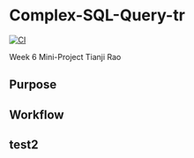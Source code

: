 # Complex-SQL-Query-tr

[![CI](https://github.com/nogibjj/Complex-SQL-Query-tr/actions/workflows/cicd.yml/badge.svg)](https://github.com/nogibjj/Complex-SQL-Query-tr/actions/workflows/cicd.yml)


Week 6 Mini-Project
Tianji Rao

## Purpose

## Workflow


## test2